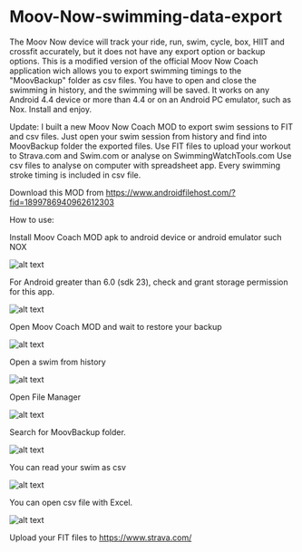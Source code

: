# Moov-Now-swimming-data-export
The Moov Now  device will track your ride, run, swim, cycle, box, HIIT and crossfit accurately, but it does not have any export option or backup options. This is a modified version of the official Moov Now Coach application wich allows you to export swimming timings to the "MoovBackup" folder as csv files. You have to open and close the swimming in history, and the swimming will be saved. It works on any Android 4.4 device or more than 4.4 or on an Android PC emulator, such as Nox. 
Install and enjoy.

Update:
I built a new Moov Now Coach MOD to export swim sessions to FIT and csv files. Just open your swim session from history and find into MoovBackup folder the exported files. Use FIT files to upload your workout to Strava.com and Swim.com or analyse on SwimmingWatchTools.com Use csv files to analyse on computer with spreadsheet app. Every swimming stroke timing is included in csv file.

Download this MOD from https://www.androidfilehost.com/?fid=1899786940962612303

How to use:

Install Moov Coach MOD apk to android device or android emulator such NOX

![alt text](https://github.com/uM0d/Moov-Now-swimming-data-export/blob/master/1.png)

For Android greater than 6.0 (sdk 23), check and grant storage permission for this app.

![alt text](https://github.com/uM0d/Moov-Now-swimming-data-export/blob/master/Permissions.png)


Open Moov Coach MOD and wait to restore your backup

![alt text](https://github.com/uM0d/Moov-Now-swimming-data-export/blob/master/2.png)

Open a swim from history

![alt text](https://github.com/uM0d/Moov-Now-swimming-data-export/blob/master/3.png)

Open File Manager

![alt text](https://github.com/uM0d/Moov-Now-swimming-data-export/blob/master/4.png)

Search for MoovBackup folder.

![alt text](https://github.com/uM0d/Moov-Now-swimming-data-export/blob/master/5.png)

You can read your swim as csv

![alt text](https://github.com/uM0d/Moov-Now-swimming-data-export/blob/master/6.png)

You can open csv file with Excel.

![alt text](https://github.com/uM0d/Moov-Now-swimming-data-export/blob/master/Strokes.png)

Upload your FIT files to https://www.strava.com/
